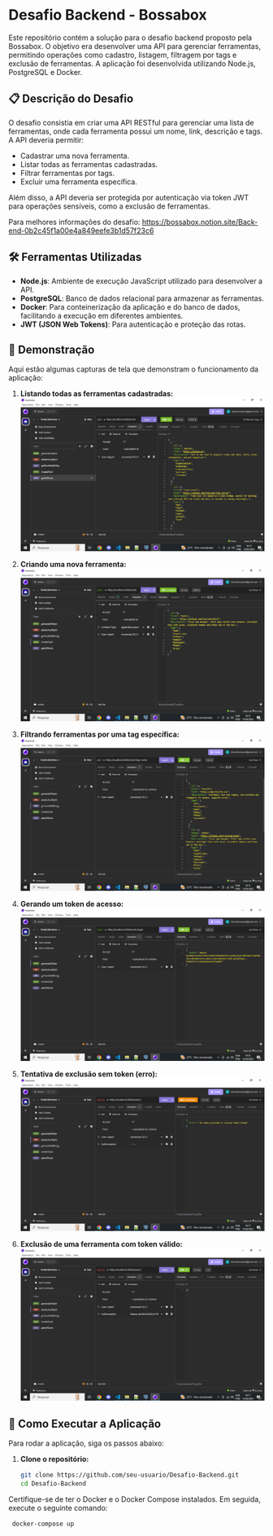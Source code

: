 # Desafio Backend - Bossabox

Este repositório contém a solução para o desafio backend proposto pela Bossabox. O objetivo era desenvolver uma API para gerenciar ferramentas, permitindo operações como cadastro, listagem, filtragem por tags e exclusão de ferramentas. A aplicação foi desenvolvida utilizando Node.js, PostgreSQL e Docker.

## 📋 Descrição do Desafio

O desafio consistia em criar uma API RESTful para gerenciar uma lista de ferramentas, onde cada ferramenta possui um nome, link, descrição e tags. A API deveria permitir:

- Cadastrar uma nova ferramenta.
- Listar todas as ferramentas cadastradas.
- Filtrar ferramentas por tags.
- Excluir uma ferramenta específica.

Além disso, a API deveria ser protegida por autenticação via token JWT para operações sensíveis, como a exclusão de ferramentas.

Para melhores informações do desafio: https://bossabox.notion.site/Back-end-0b2c45f1a00e4a849eefe3b1d57f23c6

## 🛠️ Ferramentas Utilizadas

- **Node.js**: Ambiente de execução JavaScript utilizado para desenvolver a API.
- **PostgreSQL**: Banco de dados relacional para armazenar as ferramentas.
- **Docker**: Para conteinerização da aplicação e do banco de dados, facilitando a execução em diferentes ambientes.
- **JWT (JSON Web Tokens)**: Para autenticação e proteção das rotas.

## 📸 Demonstração

Aqui estão algumas capturas de tela que demonstram o funcionamento da aplicação:

1. **Listando todas as ferramentas cadastradas:**
   ![Mostrando todas as ferramentas cadastradas no banco de dados](image.png)

2. **Criando uma nova ferramenta:**
   ![Criando uma ferramenta nova no banco de dados](image-1.png)

3. **Filtrando ferramentas por uma tag específica:**
   ![Resgatando uma ferramenta com uma tag especifica](image-2.png)

4. **Gerando um token de acesso:**
   ![Gerando um token de acesso](image-3.png)

5. **Tentativa de exclusão sem token (erro):**
   ![Mensagem de erro tentando deletar uma ferramenta sem o token](image-4.png)

6. **Exclusão de uma ferramenta com token válido:**
   ![Deletando uma ferramenta da base de dados passando um id especifico e com o token](image-5.png)

## 🚀 Como Executar a Aplicação

Para rodar a aplicação, siga os passos abaixo:

1. **Clone o repositório:**

   ```bash
   git clone https://github.com/seu-usuario/Desafio-Backend.git
   cd Desafio-Backend

Certifique-se de ter o Docker e o Docker Compose instalados. Em seguida, execute o seguinte comando:

   ```bash
    docker-compose up